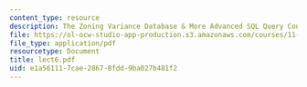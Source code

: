 ```yaml
---
content_type: resource
description: The Zoning Variance Database & More Advanced SQL Query Construction Techniques
file: https://ol-ocw-studio-app-production.s3.amazonaws.com/courses/11-521-spatial-database-management-and-advanced-geographic-information-systems-spring-2003/e1a561117cae28678fdd9ba027b481f2_lect6.pdf
file_type: application/pdf
resourcetype: Document
title: lect6.pdf
uid: e1a56111-7cae-2867-8fdd-9ba027b481f2
---
```

